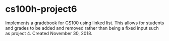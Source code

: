 # cs100h-project6
Implements a gradebook for CS100 using linked list. This allows for students and grades to be added and removed rather than being a fixed input such as project 4.
Created November 30, 2018.
